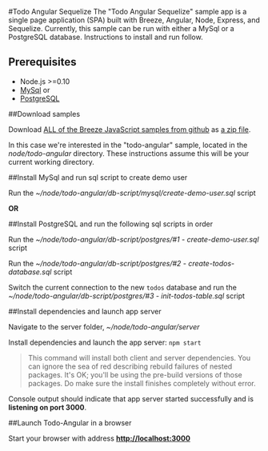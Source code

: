 #Todo Angular Sequelize
The "Todo Angular Sequelize" sample app is a single page application (SPA) built with Breeze, Angular, Node, Express, and Sequelize. Currently, this sample can be run with either a MySql or a PostgreSQL database. Instructions to install and run follow.

## Prerequisites
* Node.js >=0.10
* [MySql](http://www.mysql.com) or
* [PostgreSQL](http://www.postgresql.org)

##Download samples

Download [ALL of the Breeze JavaScript samples from github](https://github.com/Breeze/breeze.js.samples "breeze.js.samples on github")
as [a zip file](https://github.com/Breeze/breeze.js.samples/archive/master.zip "breeze.js.samples zip file").

In this case we're interested in the "todo-angular" sample, located in the *node/todo-angular* directory.
These instructions assume this will be your current working directory.

##Install MySql and run sql script to create demo user

Run the *~/node/todo-angular/db-script/mysql/create-demo-user.sql* script

**OR**

##Install PostgreSQL and run the following sql scripts in order

Run the *~/node/todo-angular/db-script/postgres/#1 - create-demo-user.sql* script

Run the *~/node/todo-angular/db-script/postgres/#2 - create-todos-database.sql* script

Switch the current connection to the new `todos` database and run the *~/node/todo-angular/db-script/postgres/#3 - init-todos-table.sql* script

##Install dependencies and launch app server

Navigate to the server folder, *~/node/todo-angular/server*

Install dependencies and launch the app server: `npm start`

>This command will install both client and server dependencies. You can ignore the sea of red describing rebuild failures  of nested packages. It's OK; you'll be using the pre-build versions of those packages. Do make sure the install finishes completely without error.

Console output should indicate that app server started successfully and is **listening on port 3000**.

##Launch Todo-Angular in a browser

Start your browser with address [**http://localhost:3000**](http://localhost:3000)